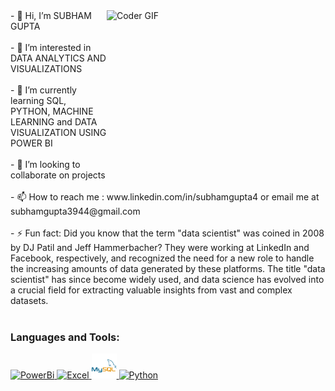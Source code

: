<img align="right" alt="Coder GIF" height=250 width=350 src="https://cdn.dribbble.com/users/730703/screenshots/6581243/avento.gif" />
- 👋 Hi, I’m SUBHAM GUPTA
<br>
<br>
- 👀 I’m interested in DATA ANALYTICS AND VISUALIZATIONS
<br>
<br>
- 🌱 I’m currently learning SQL, PYTHON, MACHINE LEARNING and DATA VISUALIZATION USING POWER BI
<br>
<br>
- 💞️ I’m looking to collaborate on projects
<br>
<br>
- 📫 How to reach me : www.linkedin.com/in/subhamgupta4 or email me at subhamgupta3944@gmail.com
<br>
<br>
- ⚡ Fun fact: Did you know that the term "data scientist" was coined in 2008 by DJ Patil and Jeff Hammerbacher?
              They were working at LinkedIn and Facebook, respectively, and recognized the need for a new role
              to handle the increasing amounts of data generated by these platforms.
              The title "data scientist" has since become widely used, and data science has evolved into a
              crucial field for extracting valuable insights from vast and complex datasets.
<br>
<br>
<h3 align="left">Languages and Tools:</h3>
<p align="left"> <a href="https://powerbi.microsoft.com/en-au/" target="_blank" rel="noreferrer"> <img src="https://logos-world.net/wp-content/uploads/2022/02/Microsoft-Power-BI-Symbol.png" alt="PowerBi" width="80" height="40"/> </a> 
  <a href="https://www.microsoft.com/en-in/microsoft-365/excel" target="_blank" rel="noreferrer"> <img src="https://cdn1.iconfinder.com/data/icons/famous-brand-apps/100/_-04-512.png" alt="Excel" width="40" height="40"/> </a> 
  </a> <a href="https://www.mysql.com/" target="_blank" rel="noreferrer"> <img src="https://raw.githubusercontent.com/devicons/devicon/master/icons/mysql/mysql-original-wordmark.svg" alt="MySQL" width="40" height="40"/> </a>
    </a> <a href="https://https://www.python.org//" target="_blank" rel="noreferrer"> <img src="[https://raw.githubusercontent.com/devicons/devicon/master/icons/mysql/mysql-original-wordmark.svg](https://cdn3.iconfinder.com/data/icons/logos-and-brands-adobe/512/267_Python-1024.png)" alt="Python" width="40" height="40"/> </a>

<!---
subhamgup/subhamgup is a ✨ special ✨ repository because its `README.md` (this file) appears on your GitHub profile.
You can click the Preview link to take a look at your changes.
--->
